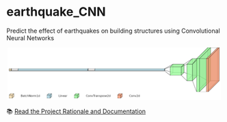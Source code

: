 # earthquake_CNN

Predict the effect of earthquakes on building structures using Convolutional Neural Networks

<p align="center">
  <img src="Decoder/results/graph_decoder.png" alt="NN graph" width="500"/>
</p>

📚 [Read the Project Rationale and Documentation](https://earthquake-cnn.readthedocs.io)






